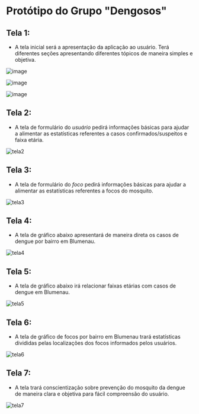 # Protótipo do Grupo "Dengosos"


## Tela 1: 

* A tela inicial será a apresentação da aplicação ao usuário. Terá diferentes seções apresentando diferentes tópicos de maneira simples e objetiva.

![image](https://user-images.githubusercontent.com/62608046/170156039-4ae9e663-e334-4b74-81ef-f6e5cb9f031f.png)

![image](https://user-images.githubusercontent.com/62608046/170156193-83687be6-f9ba-4c9f-9d0e-b22f579a254c.png)

![image](https://user-images.githubusercontent.com/62608046/170156374-dbbc5c47-f24b-477e-bf7a-c379abb2e4d0.png)


## Tela 2:
 
* A tela de formulário do *usuário* pedirá informações básicas para ajudar a alimentar as estatísticas referentes a casos confirmados/suspeitos e faixa etária.

![tela2](https://user-images.githubusercontent.com/62608046/170156809-9df7bc31-5e0d-4028-a419-46e48312ce7b.png)

## Tela 3:
 
* A tela de formulário do *foco* pedirá informações básicas para ajudar a alimentar as estatísticas referentes a focos do mosquito.

![tela3](https://user-images.githubusercontent.com/62608046/170157076-82381ccb-18df-4104-9e0c-d5be1e608810.png)

## Tela 4:
 
* A tela de gráfico abaixo apresentará de maneira direta os casos de dengue por bairro em Blumenau.

![tela4](https://user-images.githubusercontent.com/62608046/170157197-2f500399-1deb-466f-9d66-2e2c96e1c5f7.png)

## Tela 5:
 
* A tela de gráfico abaixo irá relacionar faixas etárias com casos de dengue em Blumenau.

![tela5](https://user-images.githubusercontent.com/62608046/170157279-0918f5c5-a96f-4b8a-a024-05da7cf63947.png)

## Tela 6:
 
* A tela de gráfico de focos por bairro em Blumenau trará estatísticas divididas pelas localizações dos focos informados pelos usuários.

![tela6](https://user-images.githubusercontent.com/62608046/170157333-70eefa56-faca-49dc-bb2c-62054e8aa122.png)

## Tela 7:
 
* A tela trará conscientização sobre prevenção do mosquito da dengue de maneira clara e objetiva para fácil compreensão do usuário.

![tela7](https://user-images.githubusercontent.com/62608046/170157443-126c4054-f1e8-47be-afd3-3a5293580ecb.png)

